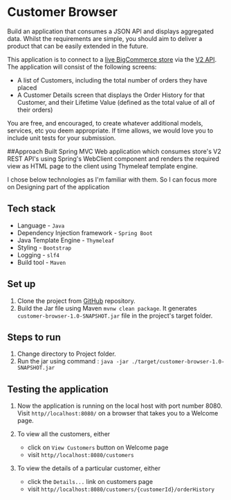 # Customer Browser
Build an application that consumes a JSON API
and displays aggregated data.  Whilst the requirements are simple, you should aim to
deliver a product that can be easily extended in the future.

This application is to connect to a [live BigCommerce store](https://store-velgoi8q0k.mybigcommerce.com) via the
[V2 API](https://developer.bigcommerce.com/api/v2/). The application will consist of the following screens:
* A list of Customers, including the total number of orders they have placed
* A Customer Details screen that displays the Order History for that Customer, and their Lifetime Value (defined as the
  total value of all of their orders)
  
You are free, and encouraged, to create whatever additional models, services, etc you deem appropriate. If time allows,
we would love you to include unit tests for your submission.

##Approach
Built Spring MVC Web application which consumes store's V2 REST API's using Spring's WebClient component
and renders the required view as HTML page to the client using Thymeleaf template engine.

I chose below technologies as I'm familiar with them. So I can focus more on Designing part of the application

## Tech stack
* Language - `Java`
* Dependency Injection framework - `Spring Boot` 
* Java Template Engine - `Thymeleaf` 
* Styling - `Bootstrap` 
* Logging - `slf4`
* Build tool - `Maven`

## Set up
1. Clone the project from [GitHub](https://github.com/keerthik26/customer-browser) repository.
2. Build the Jar file using Maven `mvnw clean package`. 
   It generates `customer-browser-1.0-SNAPSHOT.jar` file in the project's target folder. 

## Steps to run
1. Change directory to Project folder.
2. Run the jar using command :
  `java -jar ./target/customer-browser-1.0-SNAPSHOT.jar`
   
## Testing the application
1. Now the application is running on the local host with port number 8080.
   Visit `http//localhost:8080/` on a browser that takes you to a Welcome page.
   
2. To view all the customers, either 
    * click on `View Customers` button on Welcome page
    * visit `http//localhost:8080/customers`

3. To view the details of a particular customer, either
    * click the `Details...` link on customers page
    * visit `http//localhost:8080/customers/{customerId}/orderHistory`
